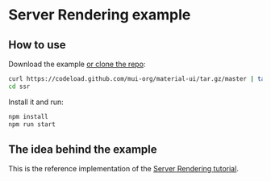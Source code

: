 # Server Rendering example

## How to use

Download the example [or clone the repo](https://github.com/mui-org/material-ui):

```sh
curl https://codeload.github.com/mui-org/material-ui/tar.gz/master | tar -xz --strip=2  material-ui-master/examples/ssr
cd ssr
```

Install it and run:

```sh
npm install
npm run start
```

## The idea behind the example

This is the reference implementation of the [Server Rendering tutorial](https://material-ui.com/guides/server-rendering/).
